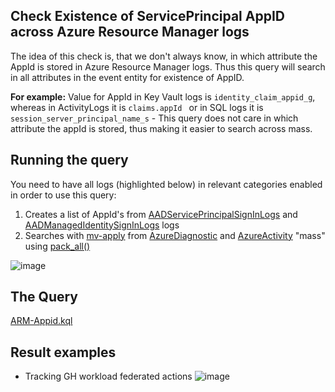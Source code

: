 ## Check Existence of ServicePrincipal AppID across Azure Resource Manager logs 

The idea of this check is, that we don't always know, in which attribute the AppId is stored in Azure Resource Manager logs. Thus this query will search in all attributes in the event entity for existence of AppID.

**For example:**
Value for AppId in Key Vault logs is ``identity_claim_appid_g``, whereas in ActivityLogs it is ``claims.appId `` or in SQL logs it is ``session_server_principal_name_s`` - This query does not care in which attribute the appId is stored, thus making it easier to search across mass.



## Running the query
 You need to have all logs (highlighted below) in relevant categories enabled in order to use this query:

1. Creates a list of AppId's from [AADServicePrincipalSignInLogs](https://docs.microsoft.com/en-us/azure/azure-monitor/reference/tables/aadserviceprincipalsigninlogs) and [AADManagedIdentitySignInLogs](https://docs.microsoft.com/en-us/azure/azure-monitor/reference/tables/aadmanagedidentitysigninlogs) logs
2. Searches with [mv-apply](https://docs.microsoft.com/en-us/azure/data-explorer/kusto/query/mv-applyoperator) from [AzureDiagnostic](https://docs.microsoft.com/en-us/azure/azure-monitor/reference/tables/azurediagnostics) and [AzureActivity](https://docs.microsoft.com/en-us/azure/azure-monitor/reference/tables/azureactivity) "mass" using [pack_all()](https://docs.microsoft.com/en-us/azure/data-explorer/kusto/query/packallfunction)

![image](https://user-images.githubusercontent.com/58001986/147085971-313d534b-fbd0-4a29-9b87-0a11d1fc8b3b.png)

## The Query
[ARM-Appid.kql](searchForAppIdinARM/ARM-Appid.kql)

## Result examples
- Tracking GH workload federated actions
![image](https://user-images.githubusercontent.com/58001986/147140668-e78c0d57-8c91-4508-bca2-6dd32fb16bca.png)
